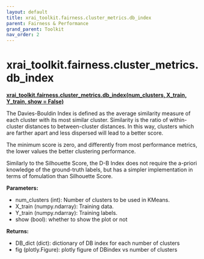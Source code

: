 ```yaml
---
layout: default
title: xrai_toolkit.fairness.cluster_metrics.db_index
parent: Fairness & Performance
grand_parent: Toolkit
nav_order: 2
---
```


# xrai_toolkit.fairness.cluster_metrics.db_index
**[xrai_toolkit.fairness.cluster_metrics.db_index(num_clusters, X_train, Y_train, show = False)](https://github.com/gaberamolete/XRAIToolkit/blob/main/fairness/cluster_metrics.py)**


The Davies-Bouldin Index is defined as the average similarity measure of each cluster with its most similar cluster. Similarity is the ratio of within-cluster distances to between-cluster distances. In this way, clusters which are farther apart and less dispersed will lead to a better score.

The minimum score is zero, and differently from most performance metrics, the lower values the better clustering performance.

Similarly to the Silhouette Score, the D-B Index does not require the a-priori knowledge of the ground-truth labels, but has a simpler implementation in terms of fomulation than Silhouette Score.


**Parameters:**
- num_clusters (int): Number of clusters to be used in KMeans.
- X_train (numpy.ndarray): Training data.
- Y_train (numpy.ndarray): Training labels.
- show (bool): whether to show the plot or not

**Returns:**
- DB_dict (dict): dictionary of DB index for each number of clusters
- fig (plotly.Figure): plotly figure of DBindex vs number of clusters
